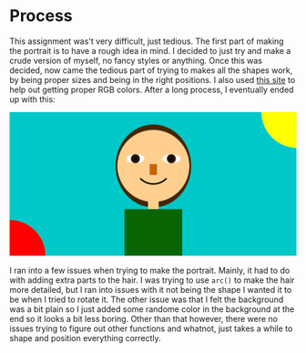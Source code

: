 # Process

This assignment was't very difficult, just tedious. The first part of making the portrait is to have a rough idea in mind. I decided to just try and make a crude version of myself, no fancy styles or anything. Once this was decided, now came the tedious part of trying to makes all the shapes work, by being proper sizes and being in the right positions. I also used [this site](https://www.rapidtables.com/web/color/RGB_Color.html) to help out getting proper RGB colors. After a long process, I eventually ended up with this:

![](https://github.com/npietrafesa/Intro-IM/blob/main/media/Sept-7.png?raw=true)

I ran into a few issues when trying to make the portrait. Mainly, it had to do with adding extra parts to the hair. I was trying to use `arc()` to make the hair more detailed, but I ran into issues with it not being the shape I wanted it to be when I tried to rotate it. The other issue was that I felt the background was a bit plain so I just added some randome color in the background at the end so it looks a bit less boring. Other than that however, there were no issues trying to figure out other functions and whatnot, just takes a while to shape and position everything correctly.
